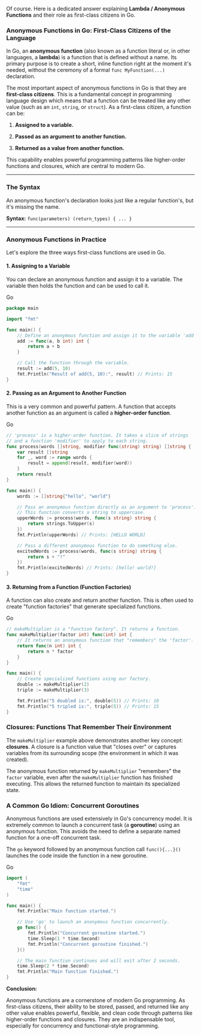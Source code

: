 Of course. Here is a dedicated answer explaining **Lambda / Anonymous Functions** and their role as first-class citizens in Go.

### **Anonymous Functions in Go: First-Class Citizens of the Language**

In Go, an **anonymous function** (also known as a function literal or, in other languages, a **lambda**) is a function that is defined without a name. Its primary purpose is to create a short, inline function right at the moment it's needed, without the ceremony of a formal `func MyFunction(...)` declaration.

The most important aspect of anonymous functions in Go is that they are **first-class citizens**. This is a fundamental concept in programming language design which means that a function can be treated like any other value (such as an `int`, `string`, or `struct`). As a first-class citizen, a function can be:

1. **Assigned to a variable.**
    
2. **Passed as an argument to another function.**
    
3. **Returned as a value from another function.**
    

This capability enables powerful programming patterns like higher-order functions and closures, which are central to modern Go.

---

### The Syntax

An anonymous function's declaration looks just like a regular function's, but it's missing the name.

**Syntax:** `func(parameters) (return_types) { ... }`

---

### Anonymous Functions in Practice

Let's explore the three ways first-class functions are used in Go.

#### 1. Assigning to a Variable

You can declare an anonymous function and assign it to a variable. The variable then holds the function and can be used to call it.

Go

```Go
package main

import "fmt"

func main() {
    // Define an anonymous function and assign it to the variable 'add'.
    add := func(a, b int) int {
        return a + b
    }

    // Call the function through the variable.
    result := add(5, 10)
    fmt.Println("Result of add(5, 10):", result) // Prints: 15
}
```

#### 2. Passing as an Argument to Another Function

This is a very common and powerful pattern. A function that accepts another function as an argument is called a **higher-order function**.

Go

```Go
// 'process' is a higher-order function. It takes a slice of strings
// and a function 'modifier' to apply to each string.
func process(words []string, modifier func(string) string) []string {
    var result []string
    for _, word := range words {
        result = append(result, modifier(word))
    }
    return result
}

func main() {
    words := []string{"hello", "world"}

    // Pass an anonymous function directly as an argument to 'process'.
    // This function converts a string to uppercase.
    upperWords := process(words, func(s string) string {
        return strings.ToUpper(s)
    })
    fmt.Println(upperWords) // Prints: [HELLO WORLD]

    // Pass a different anonymous function to do something else.
    excitedWords := process(words, func(s string) string {
        return s + "!"
    })
    fmt.Println(excitedWords) // Prints: [hello! world!]
}
```

#### 3. Returning from a Function (Function Factories)

A function can also create and return another function. This is often used to create "function factories" that generate specialized functions.

Go

```Go
// makeMultiplier is a "function factory". It returns a function.
func makeMultiplier(factor int) func(int) int {
    // It returns an anonymous function that "remembers" the 'factor'.
    return func(n int) int {
        return n * factor
    }
}

func main() {
    // Create specialized functions using our factory.
    double := makeMultiplier(2)
    triple := makeMultiplier(3)

    fmt.Println("5 doubled is:", double(5)) // Prints: 10
    fmt.Println("5 tripled is:", triple(5)) // Prints: 15
}
```

### Closures: Functions That Remember Their Environment

The `makeMultiplier` example above demonstrates another key concept: **closures**. A closure is a function value that "closes over" or captures variables from its surrounding scope (the environment in which it was created).

The anonymous function returned by `makeMultiplier` "remembers" the `factor` variable, even after the `makeMultiplier` function has finished executing. This allows the returned function to maintain its specialized state.

### A Common Go Idiom: Concurrent Goroutines

Anonymous functions are used extensively in Go's concurrency model. It is extremely common to launch a concurrent task (a **goroutine**) using an anonymous function. This avoids the need to define a separate named function for a one-off concurrent task.

The `go` keyword followed by an anonymous function call `func(){...}()` launches the code inside the function in a new goroutine.

Go

```Go
import (
    "fmt"
    "time"
)

func main() {
    fmt.Println("Main function started.")

    // Use 'go' to launch an anonymous function concurrently.
    go func() {
        fmt.Println("Concurrent goroutine started.")
        time.Sleep(1 * time.Second)
        fmt.Println("Concurrent goroutine finished.")
    }()

    // The main function continues and will exit after 2 seconds.
    time.Sleep(2 * time.Second)
    fmt.Println("Main function finished.")
}
```

**Conclusion:**

Anonymous functions are a cornerstone of modern Go programming. As first-class citizens, their ability to be stored, passed, and returned like any other value enables powerful, flexible, and clean code through patterns like higher-order functions and closures. They are an indispensable tool, especially for concurrency and functional-style programming.